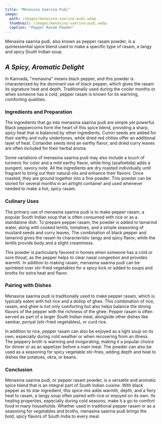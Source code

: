 ```yaml
---
title: "Menasina Saarina Pudi"
image:
  path: /images/menasina-saarina-pudi.webp
  thumbnail: /images/menasina-saarina-pudi.webp
  caption: "Pepper Rasam Powder"
---
```


Menasina saarina pudi, also known as pepper rasam powder, is a quintessential spice blend used to make a specific type of rasam, a tangy and spicy South Indian soup.

## _A Spicy, Aromatic Delight_

In Kannada, "menasina" means black pepper, and this powder is characterized by the dominant use of black pepper, which gives the rasam its signature heat and depth. Traditionally used during the cooler months or when someone has a cold, pepper rasam is known for its warming, comforting qualities.

### Ingredients and Preparation

The ingredients that go into menasina saarina pudi are simple yet powerful. Black peppercorns form the heart of this spice blend, providing a sharp, spicy heat that is balanced by other ingredients. Cumin seeds are added for their earthy and nutty undertones, while dried red chilies offer an additional layer of heat. Coriander seeds lend an earthy flavor, and dried curry leaves are often included for their herbal aroma.

Some variations of menasina saarina pudi may also include a touch of turmeric for color and a mild earthy flavor, while hing (asafoetida) adds a pungent, savory note. All the ingredients are dry roasted individually until fragrant to bring out their natural oils and enhance their flavors. Once roasted, they are ground together into a fine powder. This powder can be stored for several months in an airtight container and used whenever needed to make a hot, spicy rasam.

### Culinary Uses

The primary use of menasina saarina pudi is to make pepper rasam, a popular South Indian soup that is often consumed with rice or as a standalone dish. To prepare pepper rasam, the powder is added to tamarind water, along with cooked lentils, tomatoes, and a simple seasoning of mustard seeds and curry leaves. The combination of black pepper and tamarind gives the rasam its characteristic tangy and spicy flavor, while the lentils provide body and a slight creaminess.

This powder is particularly favored in homes when someone has a cold or sore throat, as the pepper helps to clear nasal congestion and provides warmth. In addition to making rasam, menasina saarina pudi can be sprinkled over stir-fried vegetables for a spicy kick or added to soups and broths for extra heat and flavor.

### Pairing with Dishes

Menasina saarina pudi is traditionally used to make pepper rasam, which is typically eaten with hot rice and a dollop of ghee. This combination of rice, rasam, and ghee is not only comforting but also helps balance the strong flavors of the pepper with the richness of the ghee. Pepper rasam is often served as part of a larger South Indian meal, alongside other dishes like sambar, poriyal (stir-fried vegetables), or curd rice.

In addition to rice, pepper rasam can also be enjoyed as a light soup on its own, especially during cold weather or when recovering from an illness. The peppery broth is warming and invigorating, making it a popular choice for dinner or as an appetizer before a main meal. The powder can also be used as a seasoning for spicy vegetable stir-fries, adding depth and heat to dishes like potatoes, okra, or beans.

### Conclusion

Menasina saarina pudi, or pepper rasam powder, is a versatile and aromatic spice blend that is an integral part of South Indian cuisine. With black pepper as its star ingredient, this spice mix adds warmth, depth, and a fiery heat to rasam, a tangy soup often paired with rice or enjoyed on its own. Its healing properties, especially during cold seasons, make it a go-to comfort food in many households. Whether used in traditional pepper rasam or as a seasoning for vegetables and broths, menasina saarina pudi brings the bold, spicy flavors of South India to every meal.
